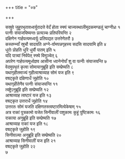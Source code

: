 +++
title = "०७"

+++
 

सस्रुवे जुहूपभृतावध्वर्युरादत्ते वेदँ होता स्फ्यं चाज्यस्थालीमुदकमण्डलुं
चाग्नीध्रः १   
पत्नीः संयाजयिष्यन्तः प्रत्यञ्चः प्रतिपरियन्ति २   
दक्षिणेन
गार्हपत्यमध्वर्युः प्रतिपद्यत उत्तरेणेतरौ ३   
कस्तम्भ्याँ स्रुचौ
सादयति अग्ने-र्वामपन्नगृहस्य सदसि सादयामि इति ४   
धुरोः
प्रोहति धुरि धुर्यौ पातम् इति ५   
यदि पात्र्यां निर्वपेत्
स्फ्ये विमुञ्चेत् ६   
अपरेण गार्हपत्यमूर्ध्वज्ञव आसीना ध्वानेनोपाँ शु वा
पत्नीः संयाजयन्ति ७   
वेदमुपभृतं कृत्वा सोमायानुब्रूहि इति सम्प्रेष्यति
८   
यथागृहीतमाज्यं गृहीत्वाश्राव्याह सोमं यज इति ९   
वषट्कृते दक्षिणार्धे
जुहोति १०   
यथागृहीतेनैव पत्नीः संयाजयन्ति ११   
त्वष्ट्रेऽनुब्रूहि इति
सम्प्रेष्यति १२   
आश्राव्याह त्वष्टारं यज इति १३   
वषट्कृत उत्तरार्धे जुहोति
१४   
उत्तरतः सोमं यजति दक्षिणतस्त्वष्टारमित्येकेषाम् १५   
अत्र राकां
पुत्रकामो यजेत सिनीवालीं पशुकामः कुहूं पुष्टिकामः १६   
राकाया
अनुब्रूहि इति सम्प्रेष्यति १७   
आश्राव्याह राकां यज इति १८   
वषट्कृते
जुहोति १९   
सिनीवाल्या अनुब्रूहि इति सम्प्रेष्यति २०   
आश्राव्याह
सिनीवालीं यज इति २१   
वषट्कृते जुहोति २२   
७
